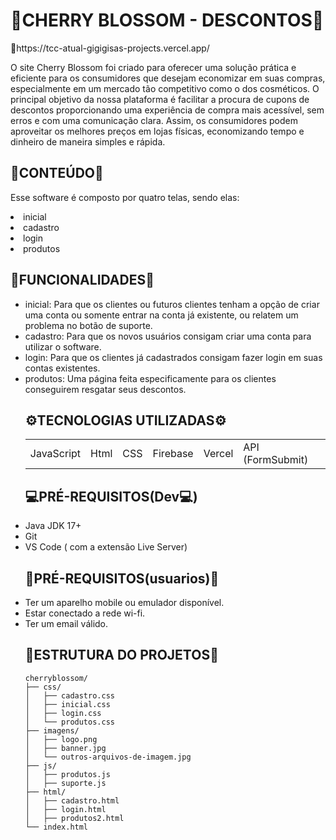 


<h1>🌸CHERRY BLOSSOM - DESCONTOS🌸</h1>
<p>🌺https://tcc-atual-gigigisas-projects.vercel.app/<p>
<p>O site Cherry Blossom foi criado para oferecer uma solução prática e eficiente para os consumidores que desejam economizar em suas compras, especialmente em um mercado tão competitivo como o dos cosméticos. O principal objetivo da nossa plataforma é facilitar a procura de cupons de descontos proporcionando uma experiência de compra mais acessível, sem erros e com uma comunicação clara. Assim, os consumidores podem aproveitar os melhores preços em lojas físicas, economizando tempo e dinheiro de maneira simples e rápida. </p>

<h2>💐CONTEÚDO💐</h2>
<p>Esse software é composto por quatro telas, sendo elas:</p>
<li>inicial</li>
<li>cadastro</li>
<li>login</li>
<li>produtos</li>

<h2>🌷FUNCIONALIDADES🌷</h2>

<ul>
<li>inicial: Para que os clientes ou futuros clientes tenham a opção de criar uma conta ou somente entrar na conta já existente, ou relatem um problema no botão de suporte.</li>
<li>cadastro: Para que os novos usuários consigam criar uma conta para utilizar o software.</li>
<li>login: Para que os clientes já cadastrados consigam fazer login em suas contas existentes.</li>
<li>produtos: Uma página  feita especificamente para os clientes conseguirem resgatar seus descontos.</li
</ul>

<h2>⚙️TECNOLOGIAS UTILIZADAS⚙️</h2>
<table>
<tr>
<td>JavaScript</td>
<td>Html</td>
<td>CSS</td>
<td>Firebase</td>
<td>Vercel</td>
<td>API (FormSubmit)</td>
</tr>
</table>

<h2>💻PRÉ-REQUISITOS(Dev💻)</h2>
<li>Java JDK 17+</li>
<li>Git</li>
<li>VS Code ( com a extensão Live Server)</li>

<h2>📲PRÉ-REQUISITOS(usuarios)📲</h2>
<li>Ter um aparelho mobile ou emulador disponível.</li>
<li>Estar conectado a rede wi-fi.</li>
<li>Ter um email válido.</li>

<h2>📂ESTRUTURA DO PROJETOS📂</h2>

```
cherryblossom/
├── css/
│   ├── cadastro.css
│   ├── inicial.css
│   ├── login.css
│   └── produtos.css
├── imagens/
│   ├── logo.png
│   ├── banner.jpg
│   └── outros-arquivos-de-imagem.jpg
├── js/
│   ├── produtos.js
│   ├── suporte.js
├── html/
│   ├── cadastro.html
│   ├── login.html
│   ├── produtos2.html
└── index.html
```







